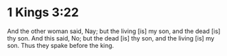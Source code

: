 # 1 Kings 3:22

And the other woman said, Nay; but the living [is] my son, and the dead [is] thy son. And this said, No; but the dead [is] thy son, and the living [is] my son. Thus they spake before the king.